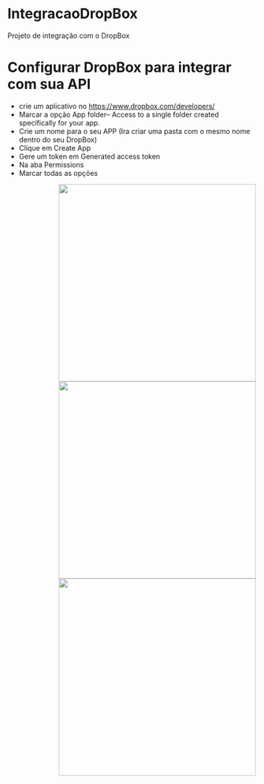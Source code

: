 # IntegracaoDropBox
Projeto de integração com o DropBox

# Configurar DropBox para integrar com sua API
- crie um aplicativo no https://www.dropbox.com/developers/
- Marcar a opção App folder– Access to a single folder created specifically for your app.
- Crie um nome para o seu APP (Ira criar uma pasta com o mesmo nome dentro do seu DropBox)
- Clique em Create App
- Gere um token em Generated access token
- Na aba Permissions 
- Marcar todas as opções
<div>
<img align="right" src="https://github.com/rogerioxonchim/images/blob/main/DropBox01.PNG" width="400" style="max-width:100%;">
</div>
</br>
<div>
<img align="right" src="https://github.com/rogerioxonchim/images/blob/main/DropBox02.PNG" width="400" style="max-width:100%;">
</div>
</br>
<div>
<img align="right" src="https://github.com/rogerioxonchim/images/blob/main/DropBox03.PNG" width="400" style="max-width:100%;">
</div>

